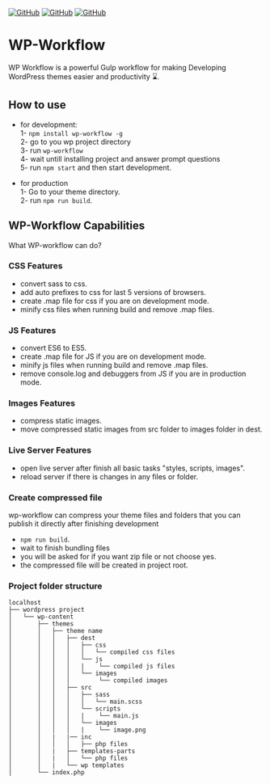 [![GitHub](https://img.shields.io/github/issues/mohamednajiub/wp-workflow?style=flat-square)](https://github.com/mohamednajiub/wp-workflow/issues/) [![GitHub](https://img.shields.io/github/forks/mohamednajiub/wp-workflow?style=social)](https://github.com/mohamednajiub/wp-workflow/network/members) [![GitHub](https://img.shields.io/github/license/mohamednajiub/wp-workflow?style=flat-square)](https://github.com/mohamednajiub/wp-workflow/blob/master/LICENSE)

# WP-Workflow

WP Workflow is a powerful Gulp workflow for making Developing WordPress themes easier and productivity ⌛.

## How to use

- for development:\
  1- `npm install wp-workflow -g`\
  2- go to you wp project directory\
  3- run `wp-workflow`\
  4- wait untill installing project and answer prompt questions\
  5- run `npm start` and then start development.

- for production\
  1- Go to your theme directory.\
  2- run `npm run build`.

## WP-Workflow Capabilities

What WP-workflow can do?

### CSS Features

- convert sass to css.
- add auto prefixes to css for last 5 versions of browsers.
- create .map file for css if you are on development mode.
- minify css files when running build and remove .map files.

### JS Features

- convert ES6 to ES5.
- create .map file for JS if you are on development mode.
- minify js files when running build and remove .map files.
- remove console.log and debuggers from JS if you are in production mode.

### Images Features

- compress static images.
- move compressed static images from src folder to images folder in dest.

### Live Server Features

- open live server after finish all basic tasks "styles, scripts, images".
- reload server if there is changes in any files or folder.

### Create compressed file

wp-workflow can compress your theme files and folders that you can publish it directly after finishing development

- `npm run build`.
- wait to finish bundling files
- you will be asked for if you want zip file or not choose yes.
- the compressed file will be created in project root.

### Project folder structure

```
localhost
├── wordpress project
│   └── wp-content
│       ├── themes
│       │   ├── theme name
│       │   │   ├── dest
│       │   │   │   ├── css
│       │   │   │   │   └── compiled css files
│       │   │   │   └── js
│       │   │   │   |    └── compiled js files
│       │   │   │   └── images
│       │   │   │        └── compiled images
│       │   │   ├── src
│       │   │   │   ├── sass
│       │   │   │   │   └── main.scss
│       │   │   │   └── scripts
│       │   │   │   |    └── main.js
│       │   │   │   └── images
│       │   │   │   |    └── image.png
│       │   |   |── inc
│       │   │   │   ├── php files
│       │   |   ├── templates-parts
│       │   |   │   └── php files
│       │   |   └── wp templates
│       └── index.php
```
